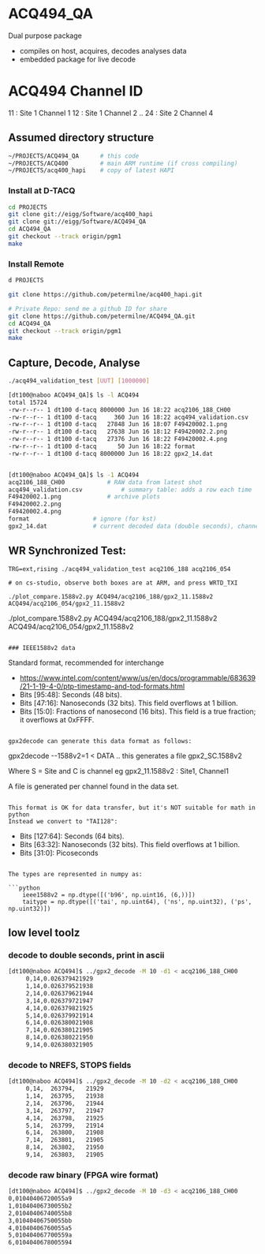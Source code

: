 # ACQ494_QA

Dual purpose package
- compiles on host, acquires, decodes analyses data
- embedded package for live decode

# ACQ494 Channel ID

11 : Site 1 Channel 1
12 : Site 1 Channel 2
..
24 : Site 2 Channel 4

## Assumed directory structure

```bash
~/PROJECTS/ACQ494_QA	  # this code
~/PROJECTS/ACQ400         # main ARM runtime (if cross compiling)
~/PROJECTS/acq400_hapi    # copy of latest HAPI
```

### Install at D-TACQ

```bash
cd PROJECTS
git clone git://eigg/Software/acq400_hapi
git clone git://eigg/Software/ACQ494_QA
cd ACQ494_QA
git checkout --track origin/pgm1
make
```

### Install Remote

```bash
d PROJECTS

git clone https://github.com/petermilne/acq400_hapi.git

# Private Repo: send me a github ID for share
git clone https://github.com/petermilne/ACQ494_QA.git
cd ACQ494_QA
git checkout --track origin/pgm1
make
```

## Capture, Decode, Analyse

```bash
./acq494_validation_test [UUT] [1000000]

[dt100@naboo ACQ494_QA]$ ls -l ACQ494
total 15724
-rw-r--r-- 1 dt100 d-tacq 8000000 Jun 16 18:22 acq2106_188_CH00
-rw-r--r-- 1 dt100 d-tacq     360 Jun 16 18:22 acq494_validation.csv
-rw-r--r-- 1 dt100 d-tacq   27848 Jun 16 18:07 F49420002.1.png
-rw-r--r-- 1 dt100 d-tacq   27638 Jun 16 18:12 F49420002.2.png
-rw-r--r-- 1 dt100 d-tacq   27376 Jun 16 18:22 F49420002.4.png
-rw-r--r-- 1 dt100 d-tacq      50 Jun 16 18:22 format
-rw-r--r-- 1 dt100 d-tacq 8000000 Jun 16 18:22 gpx2_14.dat


[dt100@naboo ACQ494_QA]$ ls -1 ACQ494
acq2106_188_CH00			# RAW data from latest shot
acq494_validation.csv			# summary table: adds a row each time
F49420002.1.png				# archive plots
F49420002.2.png
F49420002.4.png
format					# ignore (for kst)
gpx2_14.dat				# current decoded data (double seconds), channel 14
```

## WR Synchronized Test:

```
TRG=ext,rising ./acq494_validation_test acq2106_188 acq2106_054

# on cs-studio, observe both boxes are at ARM, and press WRTD_TXI

./plot_compare.1588v2.py ACQ494/acq2106_188/gpx2_11.1588v2 ACQ494/acq2106_054/gpx2_11.1588v2

```

./plot_compare.1588v2.py ACQ494/acq2106_188/gpx2_11.1588v2 ACQ494/acq2106_054/gpx2_11.1588v2
```

### IEEE1588v2 data

```
Standard format, recommended for interchange
 * https://www.intel.com/content/www/us/en/docs/programmable/683639/21-1-19-4-0/ptp-timestamp-and-tod-formats.html
 * Bits [95:48]: Seconds (48 bits).
 * Bits [47:16]: Nanoseconds (32 bits). This field overflows at 1 billion.
 * Bits [15:0]: Fractions of nanosecond (16 bits). This field is a true fraction; it overflows at 0xFFFF.
```

gpx2decode can generate this data format as follows:

```
gpx2decode --1588v2=1 < DATA
..
this generates a file
gpx2_SC.1588v2

Where S = Site and C is channel  eg
gpx2_11.1588v2   : Site1, Channel1

A file is generated per channel found in the data set.
```

This format is OK for data transfer, but it's NOT suitable for math in python
Instead we convert to "TAI128":

```
 * Bits [127:64]: Seconds (64 bits).
 * Bits [63:32]: Nanoseconds (32 bits). This field overflows at 1 billion.
 * Bits [31:0]:  Picoseconds
```

The types are represented in numpy as:

```python
    ieee1588v2 = np.dtype([('b96', np.uint16, (6,))])
    taitype = np.dtype([('tai', np.uint64), ('ns', np.uint32), ('ps', np.uint32)])
```

## low level toolz

### decode to double seconds, print in ascii

```bash
[dt100@naboo ACQ494]$ ../gpx2_decode -M 10 -d1 < acq2106_188_CH00
     0,14,0.026379421929
     1,14,0.026379521938
     2,14,0.026379621944
     3,14,0.026379721947
     4,14,0.026379821925
     5,14,0.026379921914
     6,14,0.026380021908
     7,14,0.026380121905
     8,14,0.026380221950
     9,14,0.026380321905
```

### decode to NREFS, STOPS fields

```bash
[dt100@naboo ACQ494]$ ../gpx2_decode -M 10 -d2 < acq2106_188_CH00
     0,14,  263794,   21929
     1,14,  263795,   21938
     2,14,  263796,   21944
     3,14,  263797,   21947
     4,14,  263798,   21925
     5,14,  263799,   21914
     6,14,  263800,   21908
     7,14,  263801,   21905
     8,14,  263802,   21950
     9,14,  263803,   21905
```

### decode raw binary (FPGA wire format)

```bash
[dt100@naboo ACQ494]$ ../gpx2_decode -M 10 -d3 < acq2106_188_CH00
0,01040406720055a9
1,01040406730055b2
2,01040406740055b8
3,01040406750055bb
4,01040406760055a5
5,010404067700559a
6,0104040678005594
```



